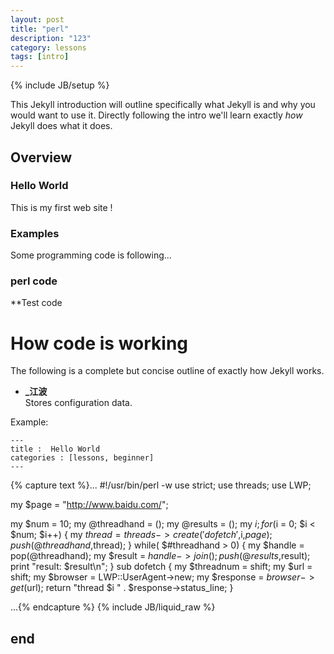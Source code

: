 ```yaml
---
layout: post
title: "perl"
description: "123"
category: lessons
tags: [intro]
---
```

{% include JB/setup %}

This Jekyll introduction will outline specifically  what Jekyll is and why you would want to use it.
Directly following the intro we'll learn exactly _how_ Jekyll does what it does.

## Overview 

### Hello World

This is my first web site !

### Examples

Some programming code is following...



### perl code


**Test code

# How code is working

The following is a complete but concise outline of exactly how Jekyll works.




- **\_江波**  
	Stores configuration data.

Example:

    ---
    title :  Hello World
    categories : [lessons, beginner]
    ---


{% capture text %}...
#!/usr/bin/perl -w
use strict;
use threads;
use LWP;

my $page = "http://www.baidu.com/";

my $num = 10;
my @threadhand = ();
my @results = ();
my $i;
for ($i = 0; $i < $num; $i++) {
  my $thread = threads->create('dofetch',$i,$page);
  push(@threadhand,$thread);
}
while( $#threadhand > 0) {
  my $handle = pop(@threadhand);
  my $result = $handle->join();
  push(@results,$result);
  print "result: $result\n";
}
sub dofetch {
  my $threadnum = shift;
  my $url = shift;
  my $browser = LWP::UserAgent->new;
  my $response = $browser->get($url);
  return "thread $i " . $response->status_line;
}

...{% endcapture %}
{% include JB/liquid_raw %}


## end